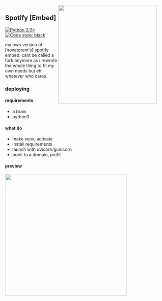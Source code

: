 <img src="https://media1.tenor.com/m/S0_JXKLVj2AAAAAd/hatsune-miku-miku.gif" width="320" height="auto" align="right" style="float: right; margin: 0 10px 0 0;" >


## Spotify [Embed]
[![Python 3.11+](https://img.shields.io/badge/python-3.11+-blue.svg)](https://www.python.org/downloads/)
[![Code style: black](https://img.shields.io/badge/code%20style-black-000000.svg)](https://github.com/ambv/black)


my own version of [[novatorem's]](https://github.com/novatorem/novatorem) spotify embed. cant be called a fork anymore as i rewrote the whole thing to fit my own needs but eh whatever who cares.


### deploying

#### requirements
- a brain
- python3

#### what do
- make venv, activate
- install requirements
- launch with uvicorn/gunicorn
- point to a domain, profit

#### preview
<img src="https://lets-all-love-miku.vercel.app/" width="395" align="center">  
